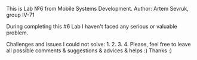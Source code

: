 This is Lab №6 from Mobile Systems Development.
Author: Artem Sevruk, group IV-71

During completing this #6 Lab I haven't faced any serious or valuable problem.


Challenges and issues I could not solve:
    1. 
    2. 
    3. 
    4. 
Please, feel free to leave all possible comments & suggestions & advices & helps :) Thanks :)
